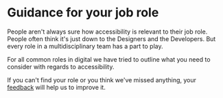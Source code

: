 # Guidance for your job role

People aren't always sure how accessibility is relevant to their job role. People often think it's just down to the Designers and the Developers. But every role in a multidisciplinary team has a part to play. 

For all common roles in digital we have tried to outline what you need to consider with regards to accessibility.

If you can't find your role or you think we've missed anything, your [feedback](https://github.com/dwp/accessibility-manual/issues/new) will help us to improve it.